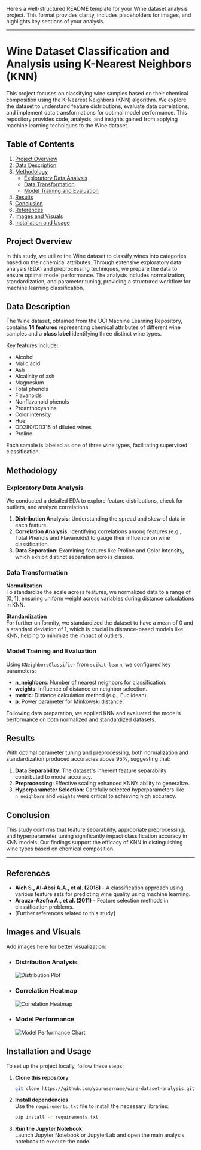 Here’s a well-structured README template for your Wine dataset analysis project. This format provides clarity, includes placeholders for images, and highlights key sections of your analysis.

---

# Wine Dataset Classification and Analysis using K-Nearest Neighbors (KNN)

This project focuses on classifying wine samples based on their chemical composition using the K-Nearest Neighbors (KNN) algorithm. We explore the dataset to understand feature distributions, evaluate data correlations, and implement data transformations for optimal model performance. This repository provides code, analysis, and insights gained from applying machine learning techniques to the Wine dataset.

## Table of Contents

1. [Project Overview](#project-overview)
2. [Data Description](#data-description)
3. [Methodology](#methodology)
   - [Exploratory Data Analysis](#exploratory-data-analysis)
   - [Data Transformation](#data-transformation)
   - [Model Training and Evaluation](#model-training-and-evaluation)
4. [Results](#results)
5. [Conclusion](#conclusion)
6. [References](#references)
7. [Images and Visuals](#images-and-visuals)
8. [Installation and Usage](#installation-and-usage)

## Project Overview

In this study, we utilize the Wine dataset to classify wines into categories based on their chemical attributes. Through extensive exploratory data analysis (EDA) and preprocessing techniques, we prepare the data to ensure optimal model performance. The analysis includes normalization, standardization, and parameter tuning, providing a structured workflow for machine learning classification.

## Data Description

The Wine dataset, obtained from the UCI Machine Learning Repository, contains **14 features** representing chemical attributes of different wine samples and a **class label** identifying three distinct wine types.

Key features include:
- Alcohol
- Malic acid
- Ash
- Alcalinity of ash
- Magnesium
- Total phenols
- Flavanoids
- Nonflavanoid phenols
- Proanthocyanins
- Color intensity
- Hue
- OD280/OD315 of diluted wines
- Proline

Each sample is labeled as one of three wine types, facilitating supervised classification.

## Methodology

### Exploratory Data Analysis
We conducted a detailed EDA to explore feature distributions, check for outliers, and analyze correlations:
1. **Distribution Analysis**: Understanding the spread and skew of data in each feature.
2. **Correlation Analysis**: Identifying correlations among features (e.g., Total Phenols and Flavanoids) to gauge their influence on wine classification.
3. **Data Separation**: Examining features like Proline and Color Intensity, which exhibit distinct separation across classes.

### Data Transformation

**Normalization**  
To standardize the scale across features, we normalized data to a range of [0, 1], ensuring uniform weight across variables during distance calculations in KNN.

**Standardization**  
For further uniformity, we standardized the dataset to have a mean of 0 and a standard deviation of 1, which is crucial in distance-based models like KNN, helping to minimize the impact of outliers.

### Model Training and Evaluation

Using `KNeighborsClassifier` from `scikit-learn`, we configured key parameters:
- **n_neighbors**: Number of nearest neighbors for classification.
- **weights**: Influence of distance on neighbor selection.
- **metric**: Distance calculation method (e.g., Euclidean).
- **p**: Power parameter for Minkowski distance.
  
Following data preparation, we applied KNN and evaluated the model’s performance on both normalized and standardized datasets.

## Results

With optimal parameter tuning and preprocessing, both normalization and standardization produced accuracies above 95%, suggesting that:
1. **Data Separability**: The dataset's inherent feature separability contributed to model accuracy.
2. **Preprocessing**: Effective scaling enhanced KNN’s ability to generalize.
3. **Hyperparameter Selection**: Carefully selected hyperparameters like `n_neighbors` and `weights` were critical to achieving high accuracy.

## Conclusion

This study confirms that feature separability, appropriate preprocessing, and hyperparameter tuning significantly impact classification accuracy in KNN models. Our findings support the efficacy of KNN in distinguishing wine types based on chemical composition.

---

## References
- **Aich S., Al-Absi A.A., et al. (2018)** - A classification approach using various feature sets for predicting wine quality using machine learning.
- **Arauzo-Azofra A., et al. (2011)** - Feature selection methods in classification problems.
- [Further references related to this study]

## Images and Visuals

Add images here for better visualization:

- ### Distribution Analysis
  ![Distribution Plot](path/to/distribution_plot.png)

- ### Correlation Heatmap
  ![Correlation Heatmap](path/to/correlation_heatmap.png)

- ### Model Performance
  ![Model Performance Chart](path/to/model_performance_chart.png)

## Installation and Usage

To set up the project locally, follow these steps:

1. **Clone this repository**  
   ```bash
   git clone https://github.com/yourusername/wine-dataset-analysis.git
   ```

2. **Install dependencies**  
   Use the `requirements.txt` file to install the necessary libraries:
   ```bash
   pip install -r requirements.txt
   ```

3. **Run the Jupyter Notebook**  
   Launch Jupyter Notebook or JupyterLab and open the main analysis notebook to execute the code.
